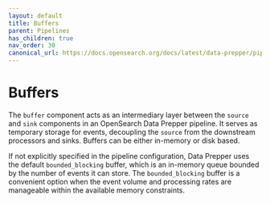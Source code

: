 ```yaml
---
layout: default
title: Buffers
parent: Pipelines
has_children: true
nav_order: 30
canonical_url: https://docs.opensearch.org/docs/latest/data-prepper/pipelines/configuration/buffers/buffers/
---
```


# Buffers

The `buffer` component acts as an intermediary layer between the `source` and `sink` components in an OpenSearch Data Prepper pipeline. It serves as temporary storage for events, decoupling the `source` from the downstream processors and sinks. Buffers can be either in-memory or disk based. 

If not explicitly specified in the pipeline configuration, Data Prepper uses the default `bounded_blocking` buffer, which is an in-memory queue bounded by the number of events it can store. The `bounded_blocking` buffer is a convenient option when the event volume and processing rates are manageable within the available memory constraints. 


